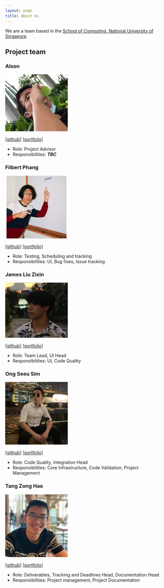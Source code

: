 ```yaml
---
layout: page
title: About Us
---
```


We are a team based in the [School of Computing, National University of Singapore](http://www.comp.nus.edu.sg).

## Project team

### Alson

<img src="images/alson001.png" width="200px">

[[github](https://github.com/alson001)]
[[portfolio](team/alson001.md)]

- Role: Project Advisor
- Responsibilities: ***TBC***

### Filbert Phang

<img src="images/filbertphang.png" width="200px">

[[github](http://github.com/filbertphang)]
[[portfolio](team/filbertphang.md)]

- Role: Testing, Scheduling and tracking
- Responsibilities: UI, Bug fixes, Issue tracking

### James Liu Zixin

<img src="images/jamesliuzx.jpg" width="200px">

[[github](http://github.com/jamesliuzx)]
[[portfolio](team/jamesliuzx.md)]

- Role: Team Lead, UI Head
- Responsibilities: UI, Code Quality 

### Ong Seeu Sim

<img src="images/seeusim.png" width="200px">

[[github](http://github.com/SeeuSim)]
[[portfolio](team/seeusim.md)]

- Role: Code Quality, Integration Head
- Responsibilities: Core Infrastructure, Code Validation, Project Management

### Tang Zong Hao

<img src="images/zhtang29.png" width="200px">

[[github](http://github.com/zhtang29)]
[[portfolio](team/zhtang29.md)]

- Role: Deliverables, Tracking and Deadlines Head, Documentation Head
- Responsibilities: Project management, Project Documentation
